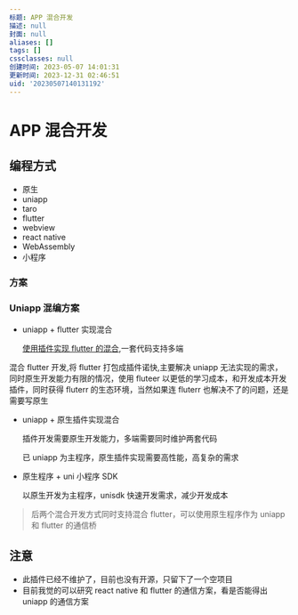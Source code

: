 ```yaml
---
标题: APP 混合开发
描述: null
封面: null
aliases: []
tags: []
cssclasses: null
创建时间: 2023-05-07 14:01:31
更新时间: 2023-12-31 02:46:51
uid: '20230507140131192'
---
```


# APP 混合开发

## 编程方式

- 原生
- uniapp
- taro
- flutter
- webview
- react native
- WebAssembly
- 小程序

### 方案

### Uniapp 混编方案

- uniapp + flutter 实现混合

  [使用插件实现 flutter 的混合](https://ext.dcloud.net.cn/plugin?id=4302#detail),一套代码支持多端

 混合 flutter 开发,将 flutter 打包成插件诺快,主要解决 uniapp 无法实现的需求，同时原生开发能力有限的情况，使用 fluteer 以更低的学习成本，和开发成本开发插件，同时获得 fluterr 的生态环境，当然如果连 fluterr 也解决不了的问题，还是需要写原生

- uniapp + 原生插件实现混合

  插件开发需要原生开发能力，多端需要同时维护两套代码

  已 uniapp 为主程序，原生插件实现需要高性能，高复杂的需求

- 原生程序 + uni 小程序 SDK

  以原生开发为主程序，unisdk 快速开发需求，减少开发成本

> 后两个混合开发方式同时支持混合 flutter，可以使用原生程序作为 uniapp 和 flutter 的通信桥

## 注意

- 此插件已经不维护了，目前也没有开源，只留下了一个空项目
- 目前我觉的可以研究 react native 和 flutter 的通信方案，看是否能得出 uniapp 的通信方案


